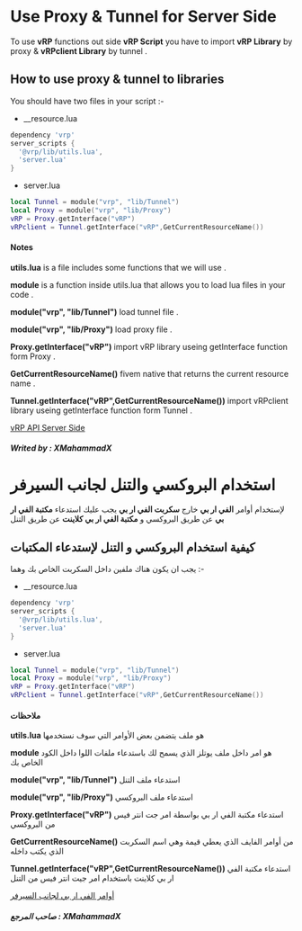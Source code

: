 # Use Proxy & Tunnel for Server Side
To use **vRP** functions out side **vRP Script** you have to import **vRP Library** by proxy & **vRPclient Library** by  tunnel .
## How to use proxy & tunnel to libraries
You should have two files in your script :-
* __resource.lua
```lua
dependency 'vrp'
server_scripts {
  '@vrp/lib/utils.lua',
  'server.lua'
}
```
* server.lua
```lua
local Tunnel = module("vrp", "lib/Tunnel")
local Proxy = module("vrp", "lib/Proxy")
vRP = Proxy.getInterface("vRP")
vRPclient = Tunnel.getInterface("vRP",GetCurrentResourceName())
```

#### Notes
**utils.lua** is a file includes some functions that we will use .

**module** is a function inside utils.lua that allows you to load lua files in your code .

**module("vrp", "lib/Tunnel")** load tunnel file .

**module("vrp", "lib/Proxy")** load proxy file .

**Proxy.getInterface("vRP")** import vRP library useing getInterface function form Proxy .

**GetCurrentResourceName()** fivem native that returns the current resource name .

**Tunnel.getInterface("vRP",GetCurrentResourceName())** import vRPclient library useing getInterface function form Tunnel .

[vRP API Server Side](https://github.com/XMahammadX/Tutorials/tree/master/vRP%20Documentation/Server-Side)

##### Writed by : XMahammadX

# استخدام البروكسي والتنل لجانب السيرفر
لإستخدام أوامر **الفي ار بي** خارج **سكربت الفي ار بي** يجب عليك استدعاء **مكتبة الفي ار بي** عن طريق البروكسي و **مكتبة الفي ار بي كلاينت** عن طريق التنل
## كيفية استخدام البروكسي و التنل لإستدعاء المكتبات
يجب ان يكون هناك ملفين داخل السكربت الخاص بك وهما :-
* __resource.lua
```lua
dependency 'vrp'
server_scripts {
  '@vrp/lib/utils.lua',
  'server.lua'
}
```
* server.lua
```lua
local Tunnel = module("vrp", "lib/Tunnel")
local Proxy = module("vrp", "lib/Proxy")
vRP = Proxy.getInterface("vRP")
vRPclient = Tunnel.getInterface("vRP",GetCurrentResourceName())
```

#### ملاحظات
**utils.lua** هو ملف يتضمن بعض الأوامر التي سوف نستخدمها

**module** هو امر داخل ملف يوتلز الذي يسمح لك باستدعاء ملفات اللوا داخل الكود الخاص بك

**module("vrp", "lib/Tunnel")** استدعاء ملف التنل

**module("vrp", "lib/Proxy")** استدعاء ملف البروكسي

**Proxy.getInterface("vRP")** استدعاء مكتبة الفي ار بي بواسطة امر جت انتر فيس من البروكسي

**GetCurrentResourceName()** من أوامر الفايف الذي يعطي قيمة وهي اسم السكربت الذي يكتب داخله 

**Tunnel.getInterface("vRP",GetCurrentResourceName())** استدعاء مكتبة الفي ار بي كلاينت باستخدام امر جيت انتر فيس من التنل

[أوامر الفي ار بي لجانب السيرفر](https://github.com/XMahammadX/Tutorials/tree/master/vRP%20Documentation/Server-Side)

##### صاحب المرجع : XMahammadX
